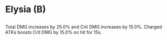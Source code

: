 # Elysia (B)

## 

Total DMG increases by 25.0% and Crit DMG increases by 15.0%. Charged ATKs boosts Crit DMG by 15.0% on hit for 15s.